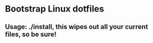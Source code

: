 # Bootstrap Linux dotfiles

## Usage: ./install, this wipes out all your current files, so be sure!
